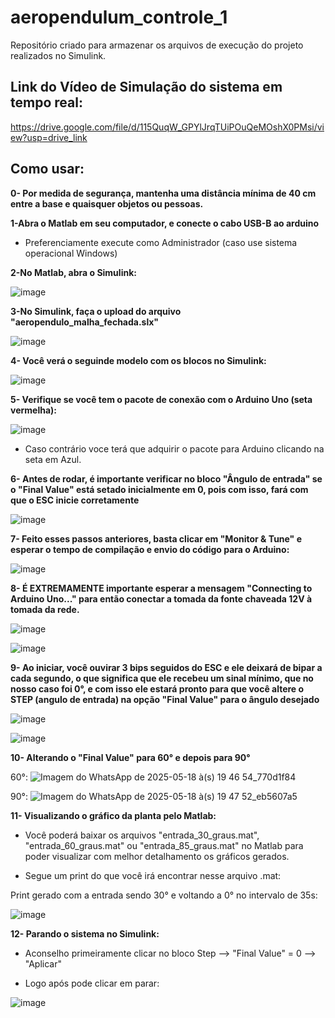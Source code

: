 # aeropendulum_controle_1
Repositório criado para armazenar os arquivos de execução do projeto realizados no Simulink.

## Link do Vídeo de Simulação do sistema em tempo real:

https://drive.google.com/file/d/115QuqW_GPYlJrqTUiPOuQeMOshX0PMsi/view?usp=drive_link

## Como usar:

**0- Por medida de segurança, mantenha uma distância mínima de 40 cm entre a base e quaisquer objetos ou pessoas.**


**1-Abra o Matlab em seu computador, e conecte o cabo USB-B ao arduino**
- Preferenciamente execute como Administrador (caso use sistema operacional Windows)
  

**2-No Matlab, abra o Simulink:**

![image](https://github.com/user-attachments/assets/b6787cd7-42f3-4611-b1b6-e428fc09ace1)


**3-No Simulink, faça o upload do arquivo "aeropendulo_malha_fechada.slx"**

![image](https://github.com/user-attachments/assets/652aaac1-3e76-4f1a-98bf-8cd8366cb57d)



**4- Você verá o seguinde modelo com os blocos no Simulink:**

![image](https://github.com/user-attachments/assets/9d1ee070-7154-4a24-90e3-a85dd35aa998)



**5- Verifique se você tem o pacote de conexão com o Arduino Uno (seta vermelha):**

![image](https://github.com/user-attachments/assets/d68937c7-dcdb-48f2-a5a5-29529534cd2d)

- Caso contrário voce terá que adquirir o pacote para Arduino clicando na seta em Azul.
  


**6- Antes de rodar, é importante verificar no bloco "Ângulo de entrada" se o "Final Value" está setado inicialmente em 0,
pois com isso, fará com que o ESC inicie corretamente**

![image](https://github.com/user-attachments/assets/e9b08f13-77ab-4235-9ea7-16ccb1130f73)




**7- Feito esses passos anteriores, basta clicar em "Monitor & Tune" e esperar o tempo de compilação e envio do código para o Arduino:**

![image](https://github.com/user-attachments/assets/f4f90aed-b70d-43ac-bc7f-93605aa530cb)




**8- É EXTREMAMENTE importante esperar a mensagem "Connecting to Arduino Uno..." para então conectar a tomada da fonte chaveada 12V à tomada da rede.**

![image](https://github.com/user-attachments/assets/a88fd9a8-fd4e-458f-a292-4ce75ca38916)


![image](https://github.com/user-attachments/assets/2b765c1b-cdfa-4218-9461-27a0f5419165)




**9- Ao iniciar, você ouvirar 3 bips seguidos do ESC e ele deixará de bipar a cada segundo, o que significa que ele recebeu um sinal mínimo, 
que no nosso caso foi 0°, e com isso ele estará pronto para que você altere o STEP (angulo de entrada) na opção "Final Value" para o ângulo desejado**

![image](https://github.com/user-attachments/assets/99cf7b9c-6c89-4621-a52d-c34651f132cd)


![image](https://github.com/user-attachments/assets/fa3f6b34-ef4a-4aec-ab66-9bb879e31fdb)




**10- Alterando o "Final Value" para 60° e depois para 90°**

60°:
![Imagem do WhatsApp de 2025-05-18 à(s) 19 46 54_770d1f84](https://github.com/user-attachments/assets/6eee18c4-b75f-4e20-ae07-b9181b243d67)

90°:
![Imagem do WhatsApp de 2025-05-18 à(s) 19 47 52_eb5607a5](https://github.com/user-attachments/assets/36993d97-8f25-4591-ba66-21253585accf)



**11- Visualizando o gráfico da planta pelo Matlab:**
- Você poderá baixar os arquivos "entrada_30_graus.mat", "entrada_60_graus.mat" ou "entrada_85_graus.mat"
no Matlab para poder visualizar com melhor detalhamento os gráficos gerados.

- Segue um print do que você irá encontrar nesse arquivo .mat:

Print gerado com a entrada sendo 30° e voltando a 0° no intervalo de 35s:

![image](https://github.com/user-attachments/assets/edc59c79-7424-484f-87da-a0b351e1874b)




**12- Parando o sistema no Simulink:**
- Aconselho primeiramente clicar no bloco Step --> "Final Value" = 0 --> "Aplicar"

- Logo após pode clicar em parar:

![image](https://github.com/user-attachments/assets/19f9164f-e501-463d-a8fb-0d9f9e954da8)





